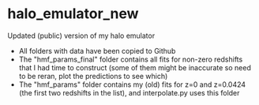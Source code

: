 # halo_emulator_new
Updated (public) version of my halo emulator

* All folders with data have been copied to Github
* The "hmf_params_final" folder contains all fits for non-zero redshifts that I had time to construct (some of them might be inaccurate so need to be reran, plot the predictions to see which)
* The "hmf_params" folder contains my (old) fits for z=0 and z=0.0424 (the first two redshifts in the list), and interpolate.py uses this folder
